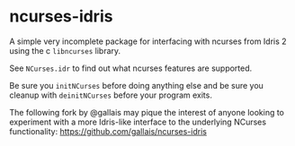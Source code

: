 # ncurses-idris
A simple very incomplete package for interfacing with ncurses from Idris 2 using the c `libncurses` library.

See `NCurses.idr` to find out what ncurses features are supported.

Be sure you `initNCurses` before doing anything else and be sure you cleanup with `deinitNCurses` before your program exits.

The following fork by @gallais may pique the interest of anyone looking to experiment with a more Idris-like interface to the underlying NCurses functionality: https://github.com/gallais/ncurses-idris
